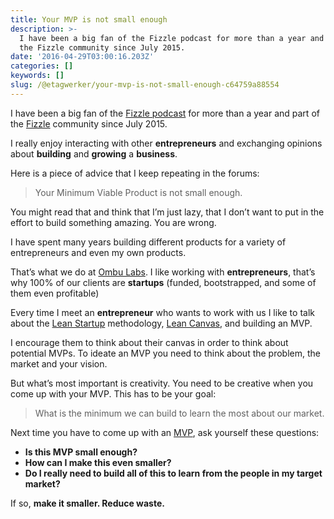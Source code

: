 ```yaml
---
title: Your MVP is not small enough
description: >-
  I have been a big fan of the Fizzle podcast for more than a year and part of
  the Fizzle community since July 2015.
date: '2016-04-29T03:00:16.203Z'
categories: []
keywords: []
slug: /@etagwerker/your-mvp-is-not-small-enough-c64759a88554
---
```


I have been a big fan of the [Fizzle podcast](https://fizzle.co/show) for more than a year and part of the [Fizzle](http://fizzle.co?aid=9800) community since July 2015.

I really enjoy interacting with other **entrepreneurs** and exchanging opinions about **building** and **growing** a **business**.

Here is a piece of advice that I keep repeating in the forums:

> Your Minimum Viable Product is not small enough.

You might read that and think that I’m just lazy, that I don’t want to put in the effort to build something amazing. You are wrong.

I have spent many years building different products for a variety of entrepreneurs and even my own products.

That’s what we do at [Ombu Labs](http://www.ombulabs.com). I like working with **entrepreneurs**, that’s why 100% of our clients are **startups** (funded, bootstrapped, and some of them even profitable)

Every time I meet an **entrepreneur** who wants to work with us I like to talk about the [Lean Startup](http://theleanstartup.com/) methodology, [Lean Canvas](https://leanstack.com/lean-canvas/), and building an MVP.

I encourage them to think about their canvas in order to think about potential MVPs. To ideate an MVP you need to think about the problem, the market and your vision.

But what’s most important is creativity. You need to be creative when you come up with your MVP. This has to be your goal:

> What is the minimum we can build to learn the most about our market.

Next time you have to come up with an [MVP](https://en.wikipedia.org/wiki/Minimum_viable_product), ask yourself these questions:

*   **Is this MVP small enough?**
*   **How can I make this even smaller?**
*   **Do I really need to build all of this to learn from the people in my target market?**

If so, **make it smaller. Reduce waste.**